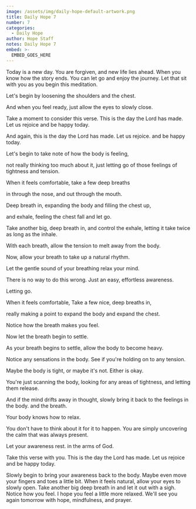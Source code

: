```yaml
---
image: /assets/img/daily-hope-default-artwork.png
title: Daily Hope 7
number: 7
categories:
  - Daily Hope
author: Hope Staff
notes: Daily Hope 7
embed: >-
  EMBED_GOES_HERE
---
```

Today is a new day. You are forgiven, and new life lies ahead. When you know how the story ends. You can let go and enjoy the journey. Let that sit with you as you begin this meditation.

Let's begin by loosening the shoulders and the chest.

And when you feel ready, just allow the eyes to slowly close.

Take a moment to consider this verse. This is the day the Lord has made. Let us rejoice and be happy today.

And again, this is the day the Lord has made. Let us rejoice. and be happy today.

Let's begin to take note of how the body is feeling,

not really thinking too much about it, just letting go of those feelings of tightness and tension.

When it feels comfortable, take a few deep breaths

in through the nose, and out through the mouth.

Deep breath in, expanding the body and filling the chest up,

and exhale, feeling the chest fall and let go.

Take another big, deep breath in, and control the exhale, letting it take twice as long as the inhale.

With each breath, allow the tension to melt away from the body.

Now, allow your breath to take up a natural rhythm.

Let the gentle sound of your breathing relax your mind.

There is no way to do this wrong. Just an easy, effortless awareness.

Letting go.

When it feels comfortable, Take a few nice, deep breaths in,

really making a point to expand the body and expand the chest.

Notice how the breath makes you feel.

Now let the breath begin to settle.

As your breath begins to settle, allow the body to become heavy.

Notice any sensations in the body. See if you're holding on to any tension.

Maybe the body is tight, or maybe it's not. Either is okay.

You're just scanning the body, looking for any areas of tightness, and letting them release.

And if the mind drifts away in thought, slowly bring it back to the feelings in the body. and the breath.

Your body knows how to relax.

You don't have to think about it for it to happen. You are simply uncovering the calm that was always present.

Let your awareness rest. in the arms of God.

Take this verse with you. This is the day the Lord has made. Let us rejoice and be happy today.

Slowly begin to bring your awareness back to the body. Maybe even move your fingers and toes a little bit. When it feels natural, allow your eyes to slowly open. Take another big deep breath in and let it out with a sigh. Notice how you feel. I hope you feel a little more relaxed. We'll see you again tomorrow with hope, mindfulness, and prayer.


